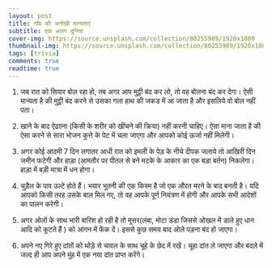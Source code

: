 ```yaml
---
layout: post
title: गाँव की अनोखी मान्यताएं
subtitle: एक अलग दुनिया
cover-img: https://source.unsplash.com/collection/80255989/1920x1080
thumbnail-img: https://source.unsplash.com/collection/80255989/1920x1080
tags: [trivia]
comments: true
readtime: true
---
```


1. जब रात को सियार बोल रहा हो, तब अगर आप मुट्ठी बंद कर लो, तो वह बोलना बंद कर
   देगा। ऐसी मान्यता है की मुट्ठी बंद करने से उसका गला हाथ की जकड में आ जाता है
   और इसलिये वो बोल नहीं पता।

2. खाने के बाद ऐढााना (किसी के शरीर को खींचने की क्रिया) नहीं करनी चाहिए। ऐसा
   माना जाता है की ऐसा करने से सारा भोजन कुत्ते के पेट में चला जाएगा और आपको कोई
   ऊर्जा नहीं मिलेगी।

3. अगर कोई आदमी 7 दिन लगातर आधी रात को इमली के पेड़ के नीचे दीपक जलाये तो आखिरी
   दिन जमीन फटेगी और हाड़ा (आमतौर पर पीतल से बने मटके के आकार का एक बड़ा बर्तन)
   निकलेगा। हाड़ा में बड़ी मात्रा में धन होगा।

4. चुड़ैल के पाव उल्टे होते हैं। भयार भूतनी की एक किस्म है जो एक औरत मरने के बाद
   बनती है। यदि आपको किसी तरह उसके बाल मिल गए, तो वह आपके पूर्ण नियंत्रण में
   होगी और आपके सभी आदेशों का पालन करेगी।

5. अगर ओलों के साथ भारी बारिश हो रही है तो मूसर(लंबा, मोटा डंडा जिससे ओखल में डाले हुए धान आदि को कूटते हैं ) को आंगन में फेंक दें। इससे कुछ
   समय बाद ओले पड़ना बंद हो जाएगा।

6. अपने नए गिरे हुए दांतों को थोड़े से चावल के साथ चूहे के छेद में रखें। चूहा
   दांत ले जाएगा और बदले में जल्द ही आप अपने मुंह में एक नया दांत प्राप्त
   करेंगे।
